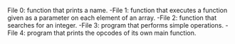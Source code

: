File 0: function that prints a name. -File 1: function that executes a function given as a parameter on each element of an array. -File 2: function that searches for an integer. -File 3: program that performs simple operations. -File 4: program that prints the opcodes of its own main function.
